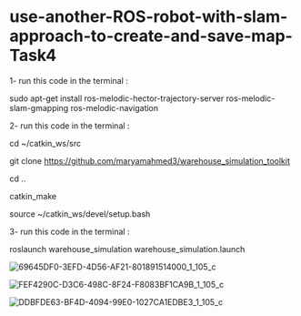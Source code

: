 # use-another-ROS-robot-with-slam-approach-to-create-and-save-map-Task4


1- run this code in the terminal :


sudo apt-get install ros-melodic-hector-trajectory-server ros-melodic-slam-gmapping ros-melodic-navigation


2- run this code in the terminal :

cd ~/catkin_ws/src

git clone https://github.com/maryamahmed3/warehouse_simulation_toolkit

cd ..

catkin_make

source ~/catkin_ws/devel/setup.bash


3- run this code in the terminal :

roslaunch warehouse_simulation warehouse_simulation.launch




![69645DF0-3EFD-4D56-AF21-801891514000_1_105_c](https://user-images.githubusercontent.com/86611989/129288145-017387bb-0688-44a4-9b56-230642e027e4.jpeg)




![FEF4290C-D3C6-498C-8F24-F8083BF1CA9B_1_105_c](https://user-images.githubusercontent.com/86611989/129288268-98d78fc1-a372-427e-9ba5-22c0d04c9474.jpeg)




![DDBFDE63-BF4D-4094-99E0-1027CA1EDBE3_1_105_c](https://user-images.githubusercontent.com/86611989/129288503-dc7415d0-eb30-4490-a6fd-5a2a85cb1628.jpeg)

